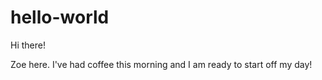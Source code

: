 # hello-world

Hi there!

Zoe here. I've had coffee this morning and I am ready to start off my day!
